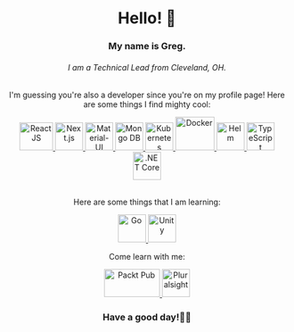 <div id="header" align="center"> 
  <h1>Hello! 🐶</h1>
  <h3>My name is Greg.</h3>
  <h6>I am a Technical Lead from Cleveland, OH.</h6>
</div>
<div id="body" align="center"> 
  <p>I'm guessing you're also a developer since you're on my profile page! Here are some things I find mighty cool:</p>
</div>
<div id="images" align="center"> 
  <a href="https://reactjs.org/" target="_blank"> <img src="https://upload.wikimedia.org/wikipedia/commons/thumb/a/a7/React-icon.svg/2300px-React-icon.svg.png" alt="React JS" width="60" height="50"/> </a> 
    <a href="https://nextjs.org/" target="_blank"> <img src="https://seeklogo.com/images/N/next-js-logo-8FCFF51DD2-seeklogo.com.png" alt="Next.js" width="50" height="50"/> </a>
  <a href="https://mui.com/" target="_blank"> <img src="https://mui.com/static/logo.png" alt="Material-UI" width="50" height="50"/> </a> 
  <a href="https://www.mongodb.com/" target="_blank"> <img src="https://assets-global.website-files.com/6130fa1501794e37c21867cf/6191a3901b4f74718ba3916a_613294646e81b85ff5c7a1ef_MongoDB.svg" alt="Mongo DB" width="50" height="50"/> </a> 
    <a href="https://kubernetes.io/" target="_blank"> <img src="https://upload.wikimedia.org/wikipedia/commons/thumb/3/39/Kubernetes_logo_without_workmark.svg/1200px-Kubernetes_logo_without_workmark.svg.png" alt="Kubernetes" width="50" height="50"/> </a> 
  <a href="https://www.docker.com/" target="_blank"> <img src="https://www.docker.com/wp-content/uploads/2022/03/vertical-logo-monochromatic.png" alt="Docker" width="70" height="60"/> </a> 
  <a href="https://helm.sh/" target="_blank"> <img src="https://helm.sh/img/helm.svg" alt="Helm" width="50" height="50"/> </a> 
  <a href="https://www.typescriptlang.org/" target="_blank"> <img src="https://seeklogo.com/images/T/typescript-logo-B29A3F462D-seeklogo.com.png" alt="TypeScript" width="50" height="50"/> </a> 
  <a href="https://docs.microsoft.com/en-us/dotnet/core/introduction" target="_blank"> <img src="https://upload.wikimedia.org/wikipedia/commons/thumb/e/ee/.NET_Core_Logo.svg/2048px-.NET_Core_Logo.svg.png" alt=".NET Core" width="50" height="50"/> </a>
</div>
</br>
<div id="learn" align="center"> 
  <p>Here are some things that I am learning:</p>
</div>
<div id="learn-logos" align="center"> 
  <a href="https://go.dev/" target="_blank"> <img src="https://go.dev/blog/go-brand/Go-Logo/PNG/Go-Logo_Blue.png" alt="Go" width="50" height="50"/> </a> 
  <a href="https://unity.com/" target="_blank"> <img src="https://cdn.freebiesupply.com/logos/large/2x/unity-69-logo-png-transparent.png" alt="Unity" width="50" height="50"/> </a> 
</div>
<div id="learn-references" align="center"> 
  <p>Come learn with me:</>
</div>
<div id="learn-references-logos" align="center"> 
  <a href="https://www.packtpub.com/" target="_blank"> <img src="https://www.packtpub.com/media/logo/stores/1/logo.png" alt="Packt Pub" width="100" height="50"/> </a> 
      <a href="https://www.pluralsight.com/" target="_blank"> <img src="https://user-images.githubusercontent.com/4683221/34775011-89bb46c2-f609-11e7-8bd1-d7a70d2277fd.jpg" alt="Pluralsight" width="50" height="50"/> </a>
</div>
<div id="learn" align="center"> 
  <h3>Have a good day!✌🏻</h3>
</div>
